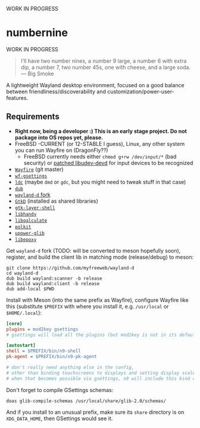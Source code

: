 WORK IN PROGRESS

# numbernine

WORK IN PROGRESS

> I’ll have two number nines, a number 9 large, a number 6 with extra dip, a number 7, two number 45s, one with cheese, and a large soda.   
> — Big Smoke

A lightweight Wayland desktop environment,
focused on a good balance between friendliness/discoverability and customization/power-user-features.

## Requirements

- **Right now, being a developer :) This is an early stage project. Do not package into OS repos yet, please.**
- FreeBSD -CURRENT (or 12-STABLE I guess), Linux, any other system you can run Wayfire on (DragonFly??)
	- FreeBSD currently needs either `chmod g+rw /dev/input/*` (bad security) or [patched libudev-devd](https://github.com/FreeBSDDesktop/libudev-devd/pull/8) for input devices to be recognized
- [`Wayfire`](https://github.com/WayfireWM/wayfire) (git master)
- [`wf-gsettings`](https://github.com/myfreeweb/wf-gsettings)
- [`ldc`](https://github.com/ldc-developers/ldc) (maybe `dmd` or `gdc`, but you might need to tweak stuff in that case)
- [`dub`](https://github.com/dlang/dub)
- [`wayland-d` fork](https://github.com/myfreeweb/wayland-d)
- [`GtkD`](https://github.com/gtkd-developers/GtkD) (installed as shared libraries)
- [`gtk-layer-shell`](https://github.com/wmww/gtk-layer-shell)
- [`libhandy`](https://source.puri.sm/Librem5/libhandy)
- [`libqalculate`](https://github.com/Qalculate/libqalculate)
- [`polkit`](https://gitlab.freedesktop.org/polkit/polkit)
- [`upower-glib`](https://gitlab.freedesktop.org/upower/upower)
- [`libepoxy`](https://github.com/anholt/libepoxy)

Get `wayland-d` fork (TODO: will be converted to meson hopefully soon), register, and build the client lib in matching mode (release/debug) to meson:

```shell
git clone https://github.com/myfreeweb/wayland-d
cd wayland-d
dub build wayland:scanner -b release
dub build wayland:client -b release
dub add-local $PWD
```

Install with Meson (into the same prefix as Wayfire), configure Wayfire like this (substitute `$PREFIX` with where you install it, e.g. `/usr/local` or `$HOME/.local`):

```ini
[core]
plugins = mod2key gsettings
# gsettings will load all the plugins (but mod2key is not in its defaults..)

[autostart]
shell = $PREFIX/bin/n9-shell
pk-agent = $PREFIX/bin/n9-pk-agent

# don't really need anything else in the config,
# other than binding touchscreens to displays and setting display scales.
# when that becomes possible via gsettings, n9 will include this kind of config
```

Don't forget to compile GSettings schemas:

```
doas glib-compile-schemas /usr/local/share/glib-2.0/schemas/
```

And if you install to an unusual prefix, make sure its `share` directory is on `XDG_DATA_HOME`, then GSettings would see it.
